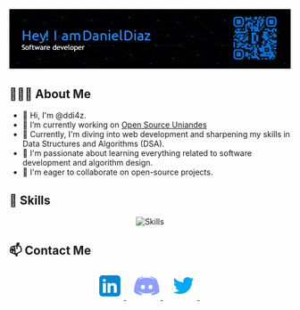 <div align="center">
  <img alt="Profile Banner" src="Assets/banner.png"/>
</div>

## 👩🏻‍💻 About Me
- 👋 Hi, I'm @ddi4z.
- 🔭 I’m currently working on [Open Source Uniandes](https://github.com/Open-Source-Uniandes)
- 🌱 Currently, I'm diving into web development and sharpening my skills in Data Structures and Algorithms (DSA).
- 👀 I'm passionate about learning everything related to software development and algorithm design.
- 💞️ I'm eager to collaborate on open-source projects.

<h2><strong>🚀 Skills</strong></h2>
<div align="center">
  <img src="https://skillicons.dev/icons?i=python,java,cpp,html,css,bootstrap,js,ts,angular,spring,postgres,mongodb" alt="Skills"> <br> 
</div>

<h2><strong>📫 Contact Me</strong></h2>
<div align="center">
  <a href="https://www.linkedin.com/in/ddi4z/" target="_blank">
    <img alt="LinkedIn Logo" height="50" width="50" src="Assets/linkedin.svg"/>
  </a> &nbsp;&nbsp;

  <a href="https://discordapp.com/users/863839193208979516" target="_blank">
    <img alt="Discord Logo" height="50" width="50" src="Assets/discord.svg"/>
  </a> &nbsp;&nbsp;

  <a href="https://twitter.com/DiazDMore" target="_blank">
    <img alt="GitHub Logo" height="50" width="50" src="Assets/twitter.svg"/>
  </a> &nbsp;&nbsp;
</div>

